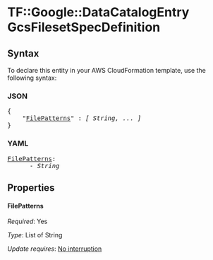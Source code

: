# TF::Google::DataCatalogEntry GcsFilesetSpecDefinition

## Syntax

To declare this entity in your AWS CloudFormation template, use the following syntax:

### JSON

<pre>
{
    "<a href="#filepatterns" title="FilePatterns">FilePatterns</a>" : <i>[ String, ... ]</i>
}
</pre>

### YAML

<pre>
<a href="#filepatterns" title="FilePatterns">FilePatterns</a>: <i>
      - String</i>
</pre>

## Properties

#### FilePatterns

_Required_: Yes

_Type_: List of String

_Update requires_: [No interruption](https://docs.aws.amazon.com/AWSCloudFormation/latest/UserGuide/using-cfn-updating-stacks-update-behaviors.html#update-no-interrupt)

